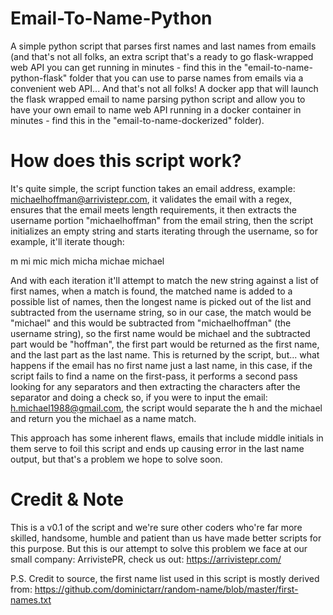 # Email-To-Name-Python
A simple python script that parses first names and last names from emails (and that's not all folks, an extra script that's a ready to go flask-wrapped web API you can get running in minutes - find this in the "email-to-name-python-flask" folder that you can use to parse names from emails via a convenient web API... And that's not all folks! A docker app that will launch the flask wrapped email to name parsing python script and allow you to have your own email to name web API running in a docker container in minutes - find this in the "email-to-name-dockerized" folder).

# How does this script work?
It's quite simple, the script function takes an email address, example: michaelhoffman@arrivistepr.com, it validates the email with a regex, ensures that the email meets length requirements, it then extracts the username portion "michaelhoffman" from the email string, then the script initializes an empty string and starts iterating through the username, so for example, it'll iterate though:

m
mi
mic
mich
micha
michae
michael

And with each iteration it'll attempt to match the new string against a list of first names, when a match is found, the matched name is added to a possible list of names, then the longest name is picked out of the list and subtracted from the username string, so in our case, the match would be "michael" and this would be subtracted from "michaelhoffman" (the username string), so the first name would be michael and the subtracted part would be "hoffman", the first part would be returned as the first name, and the last part as the last name. This is returned by the script, but... what happens if the email has no first name just a last name, in this case, if the script fails to find a name on the first-pass, it performs a second pass looking for any separators and then extracting the characters after the separator and doing a check so, if you were to input the email: h.michael1988@gmail.com, the script would separate the h and the michael and return you the michael as a name match.

This approach has some inherent flaws, emails that include middle initials in them serve to foil this script and ends up causing error in the last name output, but that's a problem we hope to solve soon.


# Credit & Note
This is a v0.1 of the script and we're sure other coders who're far more skilled, handsome, humble and patient than us have made better scripts for this purpose. But this is our attempt to solve this problem we face at our small company: ArrivistePR, check us out: https://arrivistepr.com/

P.S. Credit to source, the first name list used in this script is mostly derived from: https://github.com/dominictarr/random-name/blob/master/first-names.txt 

